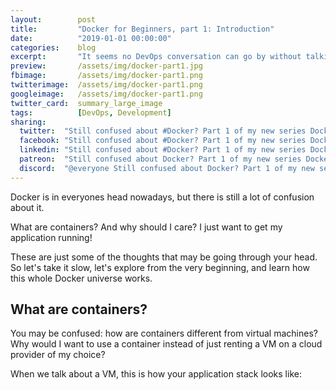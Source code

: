 ```yaml
---
layout:        post
title:         "Docker for Beginners, part 1: Introduction"
date:          "2019-01-01 00:00:00"
categories:    blog
excerpt:       "It seems no DevOps conversation can go by without talking about Docker. But what is Docker and how do you use it?"
preview:       /assets/img/docker-part1.jpg
fbimage:       /assets/img/docker-part1.png
twitterimage:  /assets/img/docker-part1.png
googleimage:   /assets/img/docker-part1.png
twitter_card:  summary_large_image
tags:          [DevOps, Development]
sharing:
  twitter:  "Still confused about #Docker? Part 1 of my new series Docker for Beginners is out!" 
  facebook: "Still confused about #Docker? Part 1 of my new series Docker for Beginners is out!"
  linkedin: "Still confused about #Docker? Part 1 of my new series Docker for Beginners is out!"
  patreon:  "Still confused about Docker? Part 1 of my new series Docker for Beginners is out!"
  discord:  "@everyone Still confused about Docker? Part 1 of my new series Docker for Beginners is out!"
---
```


Docker is in everyones head nowadays, but there is still a lot of confusion about it.

What are containers? And why should I care? I just want to get my application running!

These are just some of the thoughts that may be going through your head. So let's take it slow, let's explore from
the very beginning, and learn how this whole Docker universe works.

## What are containers?

You may be confused: how are containers different from virtual machines? Why would I want to use a container instead
of just renting a VM on a cloud provider of my choice?

When we talk about a VM, this is how your application stack looks like: